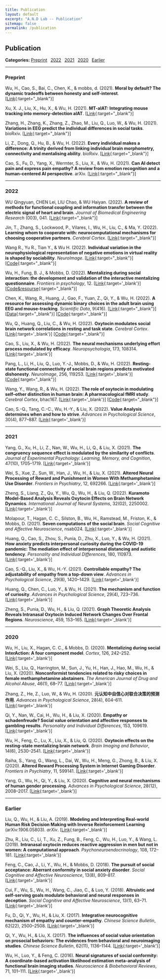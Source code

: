 ```yaml
---
title: Publication
layout: default
excerpt: "A.N.D Lab -- Publication"
sitemap: false
permalink: /publication
---
```


## Publication

**Categories:** [Preprint](#preprint)&ensp; [2022](#2022)&ensp; [2021](#2021)&ensp; [2020](#2020)&ensp; [Earlier](#earlier)

---

### Preprint

Wu, H., Cao, S., Bai, C., Chen, K., & mobbs, d. (2021). **Moral by default? The dynamic tradeoffs between honesty and self-interest**. [[Link](https://doi.org/10.31234/osf.io/kr4pw){:target="_blank"}]

Xu, X. J., Liu, X., Hu, X., & Wu, H. (2021). **MT-aIAT: Integrating mouse tracking into memory-detection aIAT**. [[Link](https://doi.org/10.31234/osf.io/ny9xq){:target="_blank"}]

Zhang, H., Zhang, K., Zhang, Z., Zhao, M., Liu, Q., Luo, W., & Wu, H. (2021). **Variations in EEG predict the individual differences in social tasks**. bioRxiv. [[Link](https://doi.org/10.1101/2021.10.29.465647){:target="_blank"}]

Li, Z., Dong, Q., Hu, B., & Wu, H. (2022). **Every individual makes a difference: A trinity derived from linking individual brain morphometry, connectivity and mentalising ability**. bioRxiv. [[Link](https://doi.org/10.1101/2022.04.11.487870){:target="_blank"}]

Cao, S., Fu, D., Yang, X., Wermter, S., Liu, X., & Wu, H. (2021). **Can AI detect pain and express pain empathy? A review from emotion recognition and a human-centered AI perspective**. arXiv. [[Link](https://doi.org/10.48550/ARXIV.2110.04249){:target="_blank"}]

---

### 2022

WU Qingyuan, CHEN Lei, LIU Chao, & WU Haiyan. (2022). **A review of methods for functional coupling and information transfer between the electric signal of heart and brain**. *Journal of Biomedical Engineering Research* (003), 041. [[Link](http://swyxgcyj.com/oa/DArticle.aspx?type=view&id=20220314){:target="_blank"}]

Jin, T., Zhang, S., Lockwood, P., Vilares, I., Wu, H., Liu, C., & Ma, Y. (2022). **Learning whom to cooperate with: neurocomputational mechanisms for choosing cooperative partners**. *Cerebral Cortex*. [[Link](https://doi.org/10.1093/cercor/bhac365){:target="_blank"}]

Wang R., Yu R., Tian Y., & Wu H. (2022). **Individual variation in the neurophysiological representation of negative emotions in virtual reality is shaped by sociability**. *NeuroImage*. [[Link](https://doi.org/10.1016/j.neuroimage.2022.119596){:target="_blank"}]  [[Code](https://github.com/andlab-um/Emotion_Neurophysio_IS-RSA){:target="_blank"}]

Wu, H., Fung, B. J., & Mobbs, D. (2022). **Mentalizing during social interaction: the development and validation of the interactive mentalizing questionnaire**. *Frontiers in psychology*, 12. [[Link](https://doi.org/10.3389/fpsyg.2021.791835){:target='_blank'}][[Code&resourse](https://github.com/andlab-um/imq){:target="_blank"}]

Chen, K., Wang, R., Huang, J., Gao, F., Yuan, Z., Qi, Y., & Wu, H. (2022). **A resource for assessing dynamic binary choices in the adult brain using EEG and mouse-tracking**. *Scientific Data*, 9(416). [[Link](https://doi.org/10.1038/s41597-022-01538-5){:target="_blank"}] [[Data](https://openneuro.org/datasets/ds003766){:target="_blank"}] [[Code](https://github.com/andlab-um/MT-EEG-dataset){:target="_blank"}]

Wu, Q., Huang, Q., Liu, C., & Wu, H. (2022). **Oxytocin modulates social brain network correlations in resting and task state**. *Cerebral Cortex*. [[Link](https://doi.org/10.1093/cercor/bhac295){:target='_blank'}] [[Code](https://github.com/andlab-um/OT_task_rest){:target="_blank"}]

Cao, S., Liu, X., & Wu, H. (2022). **The neural mechanisms underlying effort process modulated by efficacy**. *Neuropsychologia*, 173, 108314. [[Link](https://doi.org/10.1016/j.neuropsychologia.2022.108314){:target='_blank'}]

Pang, L., Li, H., Liu, Q., Luo, Y.-J., Mobbs, D., & Wu, H. (2022). **Resting-state functional connectivity of social brain regions predicts motivated dishonesty**. *NeuroImage*, 256, 119253. [[Link](https://doi.org/10.1016/j.neuroimage.2022.119253){:target='_blank'}] [[Code](https://github.com/andlab-um/restDishonesty){:target="_blank"}]

Wang, Y., Wang, R., & Wu, H. (2022). **The role of oxytocin in modulating self–other distinction in human brain: A pharmacological fMRI study**. *Cerebral Cortex*, bhac167. [[Link](https://doi.org/10.1093/cercor/bhac167){:target='_blank'}] [[Code](https://github.com/andlab-um/OT_face){:target="_blank"}]

Cao, S.-Q., Tang, C.-C., Wu, H.-Y., & Liu, X. (2022). **Value Analysis determines when and how to strive**. *Advances in Psychological Science*, 30(4), 877–887. [[Link](https://doi.org/10.3724/SP.J.1042.2022.00877){:target='_blank'}]

---

### 2021

Yang, G., Xu, H., Li, Z., Nan, W., Wu, H., Li, Q., & Liu, X. (2021). **The congruency sequence effect is modulated by the similarity of conflicts**. *Journal of Experimental Psychology: Learning, Memory, and Cognition*, 47(10), 1705–1719. [[Link](https://doi.org/10.1037/xlm0001054){:target='_blank'}]

Wei, S., Xue, Z., Sun, W., Han, J., Wu, H., & Liu, X. (2021). **Altered Neural Processing of Reward and Punishment in Women With Methamphetamine Use Disorder**. *Frontiers in Psychiatry*, 12, 692266. [[Link](https://doi.org/10.3389/fpsyt.2021.692266){:target='_blank'}]

Zheng, S., Liang, Z., Qu, Y., Wu, Q., Wu, H., & Liu, Q. (2022). **Kuramoto Model-Based Analysis Reveals Oxytocin Effects on Brain Network Dynamics**. *International Journal of Neural Systems*, 32(02), 2250002. [[Link](https://doi.org/10.1142/S0129065722500022){:target='_blank'}]

Molapour, T., Hagan, C. C., Silston, B., Wu, H., Ramstead, M., Friston, K., & Mobbs, D. (2021). **Seven computations of the social brain**. *Social Cognitive and Affective Neuroscience*, nsab024. [[Link](https://doi.org/10.1093/scan/nsab024){:target='_blank'}]

Huang, Q., Cao, S., Zhou, S., Punia, D., Zhu, X., Luo, Y., & Wu, H. (2021). **How anxiety predicts interpersonal curiosity during the COVID-19 pandemic: The mediation effect of interpersonal distancing and autistic tendency**. *Personality and Individual Differences*, 180, 110973. [[Link](https://doi.org/10.1016/j.paid.2021.110973){:target='_blank'}]

Cao, S.-Q., Liu, X., & Wu, H.-Y. (2021). **Controllable empathy? The adjustability of empathy from a top-down view**. *Advances in Psychological Science*, 29(8), 1420–1429. [[Link](https://doi.org/10.3724/SP.J.1042.2021.01420){:target='_blank'}]

Huang, Q., Chen, C., Luo, Y., & Wu, H. (2021). **The mechanism and function of curiosity**. *Advances in Psychological Science*, 29(4), 723–736. [[Link](https://doi.org/10.3724/SP.J.1042.2021.00723){:target='_blank'}]

Zheng, S., Punia, D., Wu, H., & Liu, Q. (2021). **Graph Theoretic Analysis Reveals Intranasal Oxytocin Induced Network Changes Over Frontal Regions**. *Neuroscience*, 459, 153–165. [[Link](https://doi.org/10.1016/j.neuroscience.2021.01.018){:target='_blank'}]

---

### 2020

Wu, H., Liu, X., Hagan, C. C., & Mobbs, D. (2020). **Mentalizing during social InterAction: A four component model**. *Cortex*, 126, 242–252. [[Link](https://doi.org/10.1016/j.cortex.2019.12.031){:target='_blank'}]

Wei, S., Liu, Q., Harrington, M., Sun, J., Yu, H., Han, J., Hao, M., Wu, H., & Liu, X. (2020). **Nonconformist tendencies related to risky choices in female methamphetamine abstainers**. *The American Journal of Drug and Alcohol Abuse*, 46(1), 68–77. [[Link](https://doi.org/10.1080/00952990.2019.1608554){:target='_blank'}]

Zhang, Z., He, Z., Luo, W., & Wu, H. (2020). **元认知中自信心对联合决策的预测作用**. *Advances in Psychological Science*, 28(4), 604–611. [[Link](https://doi.org/10.3724/SP.J.1042.2020.00604){:target='_blank'}]

Qi, Y., Nan, W., Cai, H., Wu, H., & Liu, X. (2020). **Empathy or schadenfreude? Social value orientation and affective responses to gambling results**. *Personality and Individual Differences*, 153, 109619. [[Link](https://doi.org/10.1016/j.paid.2019.109619){:target='_blank'}]

Wu, H., Feng, C., Lu, X., Liu, X., & Liu, Q. (2020). **Oxytocin effects on the resting-state mentalizing brain network**. *Brain Imaging and Behavior*, 14(6), 2530–2541. [[Link](https://doi.org/10.1007/s11682-019-00205-5){:target='_blank'}]

Raiha, S., Yang, G., Wang, L., Dai, W., Wu, H., Meng, G., Zhong, B., & Liu, X. (2020). **Altered Reward Processing System in Internet Gaming Disorder**. *Frontiers in Psychiatry*, 11, 599141. [[Link](https://doi.org/10.3389/fpsyt.2020.599141){:target='_blank'}]

Yang, G., Wu, H., Qi, Y., & Liu, X. (2020). **Cognitive and neural mechanisms of human gender processing**. *Advances in Psychological Science*, 28(12), 2008–2017. [[Link](https://doi.org/10.3724/SP.J.1042.2020.02008){:target='_blank'}]

---

### Earlier

Liu, Q., Wu, H., & Liu, A. (2019). **Modeling and Interpreting Real-world Human Risk Decision Making with Inverse Reinforcement Learning** (arXiv:1906.05803). *arXiv*. [[Link](http://arxiv.org/abs/1906.05803){:target='_blank'}]

Zhu, R., Liu, C., Li, T., Xu, Z., Fung, B., Feng, C., Wu, H., Luo, Y., & Wang, L. (2019). **Intranasal oxytocin reduces reactive aggression in men but not in women: A computational approach**. *Psychoneuroendocrinology*, 108, 172–181. [[Link](https://doi.org/10.1016/j.psyneuen.2019.06.016){:target='_blank'}]

Feng, C., Cao, J., Li, Y., Wu, H., & Mobbs, D. (2018). **The pursuit of social acceptance: Aberrant conformity in social anxiety disorder**. *Social Cognitive and Affective Neuroscience*, 13(8), 809–817. [[Link](https://doi.org/10.1093/scan/nsy052){:target='_blank'}]

Cui, F., Wu, S., Wu, H., Wang, C., Jiao, C., & Luo, Y. (2018). **Altruistic and self-serving goals modulate behavioral and neural responses in deception**. *Social Cognitive and Affective Neuroscience*, 13(1), 63–71. [[Link](https://doi.org/10.1093/scan/nsx138){:target='_blank'}]

Fu, D., Qi, Y., Wu, H., & Liu, X. (2017). **Integrative neurocognitive mechanism of empathy and counter-empathy**. *Chinese Science Bulletin*, 62(22), 2500–2508. [[Link](https://doi.org/10.1360/N972016-01108){:target='_blank'}]

Qi, Y., Wu, H., & Liu, X. (2017). **The influences of social value orientation on prosocial behaviors: The evidences from behavioral and neuroimaging studies**. *Chinese Science Bulletin*, 62(11), 1136–1144. [[Link](https://doi.org/10.1360/N972016-00631){:target='_blank'}]

Wu, H., Luo, Y., & Feng, C. (2016). **Neural signatures of social conformity: A coordinate-based activation likelihood estimation meta-analysis of functional brain imaging studies**. *Neuroscience & Biobehavioral Reviews*, 71, 101–111. [[Link](https://doi.org/10.1016/j.neubiorev.2016.08.038){:target='_blank'}]
